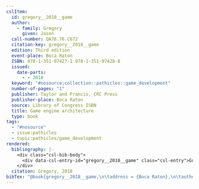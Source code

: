 ```yaml
---
cslItem:
  id: gregory__2018__game
  author:
    - family: Gregory
      given: Jason
  call-number: QA76.76.C672
  citation-key: gregory__2018__game
  edition: Third edition
  event-place: Boca Raton
  ISBN: 978-1-351-97427-1 978-1-351-97428-8
  issued:
    date-parts:
      - - 2018
  keyword: "#nosource;collection::pathicles::game_development"
  number-of-pages: "1"
  publisher: Taylor and Francis, CRC Press
  publisher-place: Boca Raton
  source: Library of Congress ISBN
  title: Game engine architecture
  type: book
tags:
  - "#nosource"
  - issue:pathicles
  - topic:pathicles/game_development
rendered:
  bibliography: |-
    <div class="csl-bib-body">
      <div data-csl-entry-id="gregory__2018__game" class="csl-entry">Gregory, J. 2018 <i>Game engine architecture</i>. Third edition. Boca Raton: Taylor and Francis, CRC Press.</div>
    </div>
  citation: Gregory, 2018
bibTex: "@book{gregory__2018__game,\n\taddress = {Boca Raton},\n\tauthor = {Gregory, Jason},\n\tedition = {Third edition},\n\tyear = {2018},\n\tpublisher = {{Taylor and Francis, CRC Press}},\n\ttitle = {Game engine architecture},\n}\n\n"
---
```

